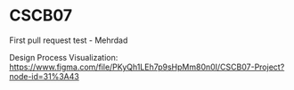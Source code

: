 # CSCB07

First pull request test - Mehrdad

Design Process Visualization: https://www.figma.com/file/PKyQh1LEh7p9sHpMm80n0I/CSCB07-Project?node-id=31%3A43
